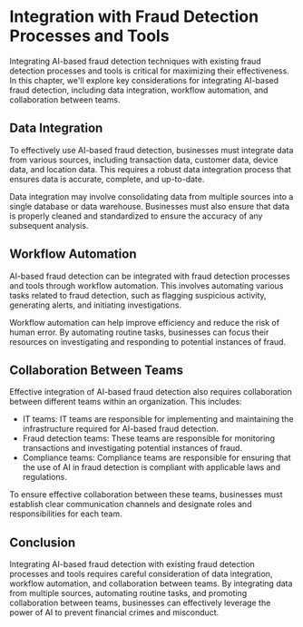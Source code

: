Integration with Fraud Detection Processes and Tools
================================================================================================

Integrating AI-based fraud detection techniques with existing fraud detection processes and tools is critical for maximizing their effectiveness. In this chapter, we'll explore key considerations for integrating AI-based fraud detection, including data integration, workflow automation, and collaboration between teams.

Data Integration
----------------

To effectively use AI-based fraud detection, businesses must integrate data from various sources, including transaction data, customer data, device data, and location data. This requires a robust data integration process that ensures data is accurate, complete, and up-to-date.

Data integration may involve consolidating data from multiple sources into a single database or data warehouse. Businesses must also ensure that data is properly cleaned and standardized to ensure the accuracy of any subsequent analysis.

Workflow Automation
-------------------

AI-based fraud detection can be integrated with fraud detection processes and tools through workflow automation. This involves automating various tasks related to fraud detection, such as flagging suspicious activity, generating alerts, and initiating investigations.

Workflow automation can help improve efficiency and reduce the risk of human error. By automating routine tasks, businesses can focus their resources on investigating and responding to potential instances of fraud.

Collaboration Between Teams
---------------------------

Effective integration of AI-based fraud detection also requires collaboration between different teams within an organization. This includes:

* IT teams: IT teams are responsible for implementing and maintaining the infrastructure required for AI-based fraud detection.
* Fraud detection teams: These teams are responsible for monitoring transactions and investigating potential instances of fraud.
* Compliance teams: Compliance teams are responsible for ensuring that the use of AI in fraud detection is compliant with applicable laws and regulations.

To ensure effective collaboration between these teams, businesses must establish clear communication channels and designate roles and responsibilities for each team.

Conclusion
----------

Integrating AI-based fraud detection with existing fraud detection processes and tools requires careful consideration of data integration, workflow automation, and collaboration between teams. By integrating data from multiple sources, automating routine tasks, and promoting collaboration between teams, businesses can effectively leverage the power of AI to prevent financial crimes and misconduct.

